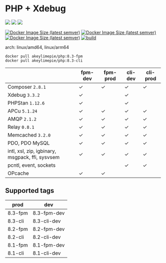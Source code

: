 # PHP + Xdebug

![](https://img.shields.io/badge/-8.3.12-informational) ![](https://img.shields.io/badge/-8.2.24-informational) ![](https://img.shields.io/badge/-8.1.30-informational) 

[![Docker Image Size (latest semver)](https://img.shields.io/docker/image-size/akeylimepie/php/8.3-fpm?label=prod)](https://hub.docker.com/r/akeylimepie/php)
[![Docker Image Size (latest semver)](https://img.shields.io/docker/image-size/akeylimepie/php/8.3-fpm-dev?label=dev)](https://hub.docker.com/r/akeylimepie/php)
[![Docker Image Size (latest semver)](https://img.shields.io/docker/pulls/akeylimepie/php)](https://hub.docker.com/r/akeylimepie/php)
[![build](https://github.com/akeylimepie/docker-php/actions/workflows/build.yml/badge.svg?event=push)](https://github.com/akeylimepie/docker-php/actions/workflows/build.yml)

arch: linux/amd64, linux/arm64

```
docker pull akeylimepie/php:8.3-fpm
docker pull akeylimepie/php:8.3-cli
```

|                                                 | fpm-dev | fpm-prod | cli-dev | cli-prod |
|-------------------------------------------------|---------|----------|---------|----------|
| Composer `2.8.1`                 | &check; | &check;  | &check; | &check;  |
| Xdebug `3.3.2`                     | &check; |          | &check; |          |
| PHPStan `1.12.6`                   | &check; |          | &check; |          |
| APCu `5.1.24`                         | &check; | &check;  | &check; | &check;  |
| AMQP `2.1.2`                         | &check; | &check;  | &check; | &check;  |
| Relay `0.8.1`                       | &check; | &check;  | &check; | &check;  |
| Memcached `3.2.0`               | &check; | &check;  | &check; | &check;  |
| PDO, PDO MySQL                                  | &check; | &check;  | &check; | &check;  |
| intl, xsl, zip, igbinary, msgpack, ffi, sysvsem | &check; | &check;  | &check; | &check;  |
| pcntl, event, sockets                           |         |          | &check; | &check;  |
| OPcache                                         | &check; | &check;  |         |          |

## Supported tags

| prod | dev |
| --- | --- |
| 8.3-fpm | 8.3-fpm-dev |
| 8.3-cli | 8.3-cli-dev |
| 8.2-fpm | 8.2-fpm-dev |
| 8.2-cli | 8.2-cli-dev |
| 8.1-fpm | 8.1-fpm-dev |
| 8.1-cli | 8.1-cli-dev |


